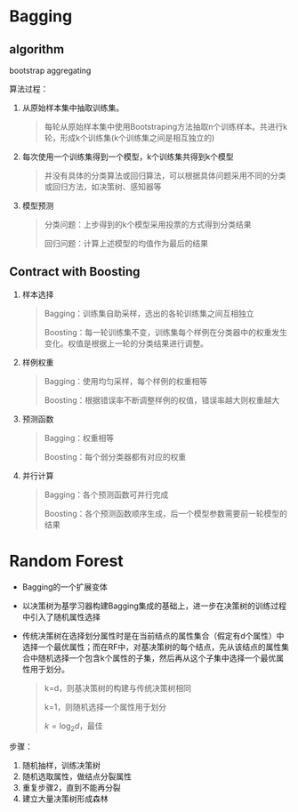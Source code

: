 # Bagging

## algorithm

bootstrap aggregating

算法过程：

1. 从原始样本集中抽取训练集。

   > 每轮从原始样本集中使用Bootstraping方法抽取n个训练样本。共进行k轮，形成k个训练集(k个训练集之间是相互独立的)

2. 每次使用一个训练集得到一个模型，k个训练集共得到k个模型

   > 并没有具体的分类算法或回归算法，可以根据具体问题采用不同的分类或回归方法，如决策树、感知器等

3. 模型预测

   > 分类问题：上步得到的k个模型采用投票的方式得到分类结果
   >
   > 回归问题：计算上述模型的均值作为最后的结果



## Contract with Boosting

1. 样本选择

   > Bagging：训练集自助采样，选出的各轮训练集之间互相独立
   >
   > Boosting：每一轮训练集不变，训练集每个样例在分类器中的权重发生变化。权值是根据上一轮的分类结果进行调整。

2. 样例权重

   > Bagging：使用均匀采样，每个样例的权重相等
   >
   > Boosting：根据错误率不断调整样例的权值，错误率越大则权重越大

3. 预测函数

   > Bagging：权重相等
   >
   > Boosting：每个弱分类器都有对应的权重

4. 并行计算

   > Bagging：各个预测函数可并行完成
   >
   > Boosting：各个预测函数顺序生成，后一个模型参数需要前一轮模型的结果



# Random Forest

* Bagging的一个扩展变体

* 以决策树为基学习器构建Bagging集成的基础上，进一步在决策树的训练过程中引入了随机属性选择

* 传统决策树在选择划分属性时是在当前结点的属性集合（假定有d个属性）中选择一个最优属性；而在RF中，对基决策树的每个结点，先从该结点的属性集合中随机选择一个包含k个属性的子集，然后再从这个子集中选择一个最优属性用于划分。

  > k=d，则基决策树的构建与传统决策树相同
  >
  > k=1，则随机选择一个属性用于划分
  >
  > $k=\log_2d$，最佳

  

步骤：

1. 随机抽样，训练决策树
2. 随机选取属性，做结点分裂属性
3. 重复步骤2，直到不能再分裂
4. 建立大量决策树形成森林